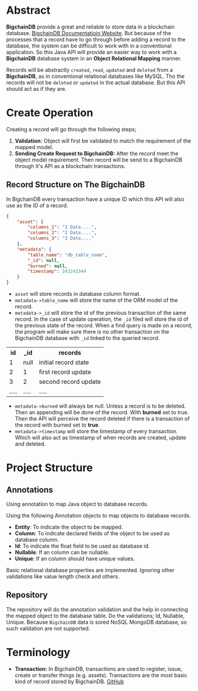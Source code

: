 # Abstract
**BigchainDB** provide a great and reliable to store data in a blockchain database. [BigchainDB Documentatioin Website][1]. But because of the processes that a
record have to go through before adding a record to the database, the system can be difficult to work with in a 
conventional application. So this Java API will provide an easier way to work with a **BigchainDB** database system 
in an **Object Relational Mapping** manner.

Records will be abstractly `created`, `read`, `updated` and `deleted` from a **BigchainDB**, as in conventional
relational databases like MySQL. Tho the records will not be `deleted` or `updated` in the actual database. But this API should act as
if they are.

# Create Operation
Creating a record will go through the following steps;
1. **Validation:** Object will first be validated to match the requirement of the mapped model.
2. **Sending Create Request to BigchainDB:** After the record meet the object model requirement. Then record will be send
to a BigchainDB through it's API as a blockchain transactions.

## Record Structure on The BigchainDB
In BigchainDB every transaction have a unique ID which this API will also use as the ID of a record.
```json
{
    "asset": {
        "columns_1": "1 Data....",
        "columns_2": "2 Data....",
        "columns_3": "3 Data...."
    },
    "metadata": {
        "table_name": "db_table_name",
        "_id": null,
        "burned": null,
        "timestamp": 243242344
    }
}
```
* `asset` will store records in database column format.
* `metadata->table_name` will store the name of the ORM model of the record.
* `metadata->_id` will store the id of the previous transaction of the same record. In the case of update operation,
the `_id` filed will store the id of the previous state of the record. When a find query is made on a record,
the program will make sure there is no other transaction on the BigchainDB database with `_id` linked to the queried record.
<table>
  <tr>
    <th>id</th>
    <th>_id</th>
    <th>records</th>
  </tr>
  <tr>
    <td>1</td>
    <td>null</td>
    <td>initial record state</td>
  </tr>
  <tr>
    <td>2</td>
    <td>1</td>
    <td>first record update</td>
  </tr>
  <tr>
    <td>3</td>
    <td>2</td>
    <td>second record update</td>
  </tr>
  <tr>
    <td>.....</td>
    <td>.....</td>
    <td>.....</td>
  </tr>
</table>

* `metadata->burned` will always be null. Unless a record is to be deleted. Then an appending will be done of the record. With **burned**
set to true. Then the API will perceive the record deleted if there is a transaction of the record with burned set to **true**.
* `metadata->timestamp` will store the timestamp of every transaction. Which will also act as timestamp of when records are created, 
update and deleted.
# Project Structure

## Annotations
Using annotation to map Java object to database records.

Using the following Annotation objects to map objects to database records.

* **Entity**: To indicate the object to be mapped.
* **Column**: To indicate declared fields of the object to be used as database column.
* **Id**: To indicate the float field to be used as database id.
* **Nullable**: If an column can be nullable.
* **Unique**: If an column should have unique values.

Basic relational database properties are implemented. Ignoring other validations
like value length check and others.

## Repository
The repository will do the annotation validation and the help in connecting the mapped object to 
the database table. Do the validations; Id, Nullable, Unique.  Because `BigchainDB` data is sored
NoSQL MongoDB database, so such validation are not supported.

# Terminology
* **Transaction:**
In BigchainDB, transactions are used to register, issue, create or transfer things (e.g. assets).
Transactions are the most basic kind of record stored by BigchainDB. [GitHub][2]

[1]: https://docs.bigchaindb.com/en/latest/     "BigchainDB Documentatioin Website"
[2]: https://github.com/bigchaindb/BEPs/tree/master/13  "GitHub - BigchainDB Enhancement Proposals"